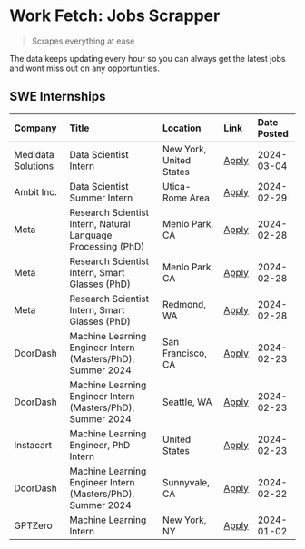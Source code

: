 # Work Fetch: Jobs Scrapper
> Scrapes everything at ease

The data keeps updating every hour so you can always get the latest jobs and wont miss out on any opportunities.

## SWE Internships
<!--START_SECTION:workfetch-->
| Company            | Title                                                        | Location                | Link                                                                                                                                                                                                                                                                   | Date Posted   |
|:-------------------|:-------------------------------------------------------------|:------------------------|:-----------------------------------------------------------------------------------------------------------------------------------------------------------------------------------------------------------------------------------------------------------------------|:--------------|
| Medidata Solutions | Data Scientist Intern                                        | New York, United States | [Apply](https://www.linkedin.com/jobs/view/data-scientist-intern-at-medidata-solutions-3810253704?refId=A0se9MKHZcSEYWYCl6pyXQ%3D%3D&trackingId=LRg0NPDJoSniKa%2BgTsuWYA%3D%3D&position=9&pageNum=0&trk=public_jobs_jserp-result_search-card)                          | 2024-03-04    |
| Ambit Inc.         | Data Scientist Summer Intern                                 | Utica-Rome Area         | [Apply](https://www.linkedin.com/jobs/view/data-scientist-summer-intern-at-ambit-inc-3843121918?refId=A0se9MKHZcSEYWYCl6pyXQ%3D%3D&trackingId=ig5jbIQAeYVcmNmYfXGOng%3D%3D&position=6&pageNum=0&trk=public_jobs_jserp-result_search-card)                              | 2024-02-29    |
| Meta               | Research Scientist Intern, Natural Language Processing (PhD) | Menlo Park, CA          | [Apply](https://www.linkedin.com/jobs/view/research-scientist-intern-natural-language-processing-phd-at-meta-3811306149?refId=A0se9MKHZcSEYWYCl6pyXQ%3D%3D&trackingId=efFyHhbn6aoXvzBcFtFdmQ%3D%3D&position=10&pageNum=0&trk=public_jobs_jserp-result_search-card)     | 2024-02-28    |
| Meta               | Research Scientist Intern, Smart Glasses (PhD)               | Menlo Park, CA          | [Apply](https://www.linkedin.com/jobs/view/research-scientist-intern-smart-glasses-phd-at-meta-3811308332?refId=A0se9MKHZcSEYWYCl6pyXQ%3D%3D&trackingId=g1OWw6ZApe208joRkdCfJg%3D%3D&position=11&pageNum=0&trk=public_jobs_jserp-result_search-card)                   | 2024-02-28    |
| Meta               | Research Scientist Intern, Smart Glasses (PhD)               | Redmond, WA             | [Apply](https://www.linkedin.com/jobs/view/research-scientist-intern-smart-glasses-phd-at-meta-3811304794?refId=A0se9MKHZcSEYWYCl6pyXQ%3D%3D&trackingId=gxqD2IYmntVt3F20xiG1gw%3D%3D&position=12&pageNum=0&trk=public_jobs_jserp-result_search-card)                   | 2024-02-28    |
| DoorDash           | Machine Learning Engineer Intern (Masters/PhD), Summer 2024  | San Francisco, CA       | [Apply](https://www.linkedin.com/jobs/view/machine-learning-engineer-intern-masters-phd-summer-2024-at-doordash-3736457737?refId=A0se9MKHZcSEYWYCl6pyXQ%3D%3D&trackingId=DS18MIg5Q30Xh4SjikiN8Q%3D%3D&position=3&pageNum=0&trk=public_jobs_jserp-result_search-card)   | 2024-02-23    |
| DoorDash           | Machine Learning Engineer Intern (Masters/PhD), Summer 2024  | Seattle, WA             | [Apply](https://www.linkedin.com/jobs/view/machine-learning-engineer-intern-masters-phd-summer-2024-at-doordash-3736455966?refId=A0se9MKHZcSEYWYCl6pyXQ%3D%3D&trackingId=OgoV%2B9ga17m4BomOZJf2bg%3D%3D&position=4&pageNum=0&trk=public_jobs_jserp-result_search-card) | 2024-02-23    |
| Instacart          | Machine Learning Engineer, PhD Intern                        | United States           | [Apply](https://www.linkedin.com/jobs/view/machine-learning-engineer-phd-intern-at-instacart-3815634369?refId=A0se9MKHZcSEYWYCl6pyXQ%3D%3D&trackingId=mKhmKeJrWnJkuCuiJpAAWA%3D%3D&position=5&pageNum=0&trk=public_jobs_jserp-result_search-card)                      | 2024-02-23    |
| DoorDash           | Machine Learning Engineer Intern (Masters/PhD), Summer 2024  | Sunnyvale, CA           | [Apply](https://www.linkedin.com/jobs/view/machine-learning-engineer-intern-masters-phd-summer-2024-at-doordash-3736454973?refId=A0se9MKHZcSEYWYCl6pyXQ%3D%3D&trackingId=kF2QMV3aJLioqbGNBHNM%2BQ%3D%3D&position=2&pageNum=0&trk=public_jobs_jserp-result_search-card) | 2024-02-22    |
| GPTZero            | Machine Learning Intern                                      | New York, NY            | [Apply](https://www.linkedin.com/jobs/view/machine-learning-intern-at-gptzero-3796844451?refId=A0se9MKHZcSEYWYCl6pyXQ%3D%3D&trackingId=MEK8hw7HtAGUhzMcKs%2F1fg%3D%3D&position=8&pageNum=0&trk=public_jobs_jserp-result_search-card)                                   | 2024-01-02    |
<!--END_SECTION:workfetch-->
